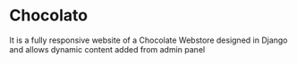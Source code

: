 # Chocolato
It is a fully responsive website of a Chocolate Webstore designed in Django and allows dynamic content added from admin panel
